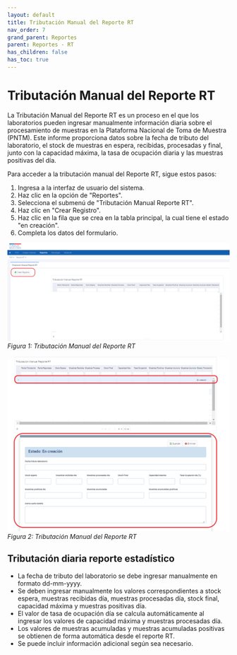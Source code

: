 ```yaml
---
layout: default
title: Tributación Manual del Reporte RT
nav_order: 7
grand_parent: Reportes
parent: Reportes - RT
has_children: false
has_toc: true
---
```



# Tributación Manual del Reporte RT

La Tributación Manual del Reporte RT es un proceso en el que los laboratorios pueden ingresar manualmente información diaria sobre el procesamiento de muestras en la Plataforma Nacional de Toma de Muestra (PNTM). Este informe proporciona datos sobre la fecha de tributo del laboratorio, el stock de muestras en espera, recibidas, procesadas y final, junto con la capacidad máxima, la tasa de ocupación diaria y las muestras positivas del día.

Para acceder a la tributación manual del Reporte RT, sigue estos pasos:

1. Ingresa a la interfaz de usuario del sistema.
2. Haz clic en la opción de "Reportes".
3. Selecciona el submenú de "Tributación Manual Reporte RT".
4. Haz clic en "Crear Registro".
5. Haz clic en la fila que se crea en la tabla principal, la cual tiene el estado "en creación".
6. Completa los datos del formulario.

![Tributación Manual del Reporte RT - Paso 1](img/20230320115248.png)
_Figura 1: Tributación Manual del Reporte RT_

![Tributación Manual del Reporte RT - Paso 2](img/20230320115615.png)
_Figura 2: Tributación Manual del Reporte RT_

## Tributación diaria reporte estadístico

- La fecha de tributo del laboratorio se debe ingresar manualmente en formato dd-mm-yyyy.
- Se deben ingresar manualmente los valores correspondientes a stock espera, muestras recibidas día, muestras procesadas día, stock final, capacidad máxima y muestras positivas día.
- El valor de tasa de ocupación día se calcula automáticamente al ingresar los valores de capacidad máxima y muestras procesadas día.
- Los valores de muestras acumuladas y muestras acumuladas positivas se obtienen de forma automática desde el reporte RT.
- Se puede incluir información adicional según sea necesario.